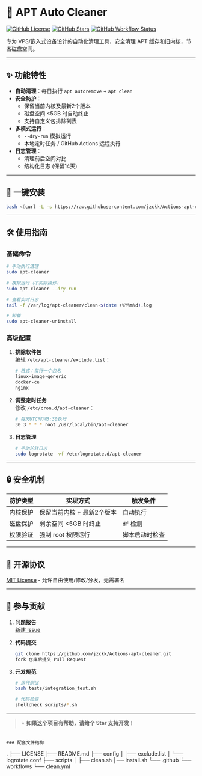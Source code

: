 # 🔄 APT Auto Cleaner

[![GitHub License](https://img.shields.io/github/license/jzckk/Actions-apt-cleaner)](https://github.com/jzckk/Actions-apt-cleaner/blob/main/LICENSE)
[![GitHub Stars](https://img.shields.io/github/stars/jzckk/Actions-apt-cleaner)](https://github.com/jzckk/Actions-apt-cleaner/stargazers)
[![GitHub Workflow Status](https://img.shields.io/github/actions/workflow/status/jzckk/Actions-apt-cleaner/clean.yml)](https://github.com/jzckk/Actions-apt-cleaner/actions)

专为 VPS/嵌入式设备设计的自动化清理工具，安全清理 APT 缓存和旧内核，节省磁盘空间。

---

## ✨ 功能特性

- **自动清理**：每日执行 `apt autoremove` + `apt clean`
- **安全防护**：
  - 保留当前内核及最新2个版本
  - 磁盘空间 <5GB 时自动终止
  - 支持自定义包排除列表
- **多模式运行**：
  - `--dry-run` 模拟运行
  - 本地定时任务 / GitHub Actions 远程执行
- **日志管理**：
  - 清理前后空间对比
  - 结构化日志 (保留14天)

---

## 🚀 一键安装

```bash
bash <(curl -L -s https://raw.githubusercontent.com/jzckk/Actions-apt-cleaner/main/install.sh)
```

---

## 🛠️ 使用指南

### 基础命令
```bash
# 手动执行清理
sudo apt-cleaner

# 模拟运行（不实际操作）
sudo apt-cleaner --dry-run

# 查看实时日志
tail -f /var/log/apt-cleaner/clean-$(date +%Y%m%d).log

# 卸载
sudo apt-cleaner-uninstall
```

### 高级配置
1. **排除软件包**  
   编辑 `/etc/apt-cleaner/exclude.list`：
   ```bash
   # 格式：每行一个包名
   linux-image-generic
   docker-ce
   nginx
   ```

2. **调整定时任务**  
   修改 `/etc/cron.d/apt-cleaner`：
   ```bash
   # 每天UTC时间3:30执行
   30 3 * * * root /usr/local/bin/apt-cleaner
   ```

3. **日志管理**  
   ```bash
   # 手动轮转日志
   sudo logrotate -vf /etc/logrotate.d/apt-cleaner
   ```

---

## 🔒 安全机制

| 防护类型       | 实现方式                          | 触发条件          |
|---------------|----------------------------------|------------------|
| 内核保护       | 保留当前内核 + 最新2个版本        | 自动执行         |
| 磁盘保护       | 剩余空间 <5GB 时终止              | `df` 检测        |
| 权限验证       | 强制 root 权限运行                | 脚本启动时检查   |

---

## 📜 开源协议

[MIT License](LICENSE) - 允许自由使用/修改/分发，无需署名

---

## 🤝 参与贡献

1. **问题报告**  
   [新建 Issue](https://github.com/jzckk/Actions-apt-cleaner/issues)

2. **代码提交**  
   ```bash
   git clone https://github.com/jzckk/Actions-apt-cleaner.git
   fork 仓库后提交 Pull Request
   ```

3. **开发规范**  
   ```bash
   # 运行测试
   bash tests/integration_test.sh
   
   # 代码检查
   shellcheck scripts/*.sh
   ```

---

> ⭐ **如果这个项目有帮助，请给个 Star 支持开发！**
```

### 配套文件结构
```
.
├── LICENSE
├── README.md
├── config
│   ├── exclude.list
│   └── logrotate.conf
├── scripts
│   ├── clean.sh
│── install.sh
└── .github
    └── workflows
        └── clean.yml
```
